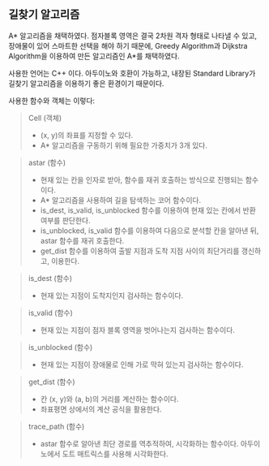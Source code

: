 ## 길찾기 알고리즘

A* 알고리즘을 채택하였다. 점자블록 영역은 결국 2차원 격자 형태로 나타낼 수 있고, 장애물이 있어 스마트한 선택을 해야 하기 때문에, Greedy Algorithm과 Dijkstra Algorithm을 이용하여 만든 알고리즘인 A*를 채택하였다.

사용한 언어는 C++ 이다. 아두이노와 호환이 가능하고, 내장된 Standard Library가 길찾기 알고리즘을 이용하기 좋은 환경이기 때문이다.

사용한 함수와 객체는 이렇다:

> Cell (객체)   
> * (x, y)의 좌표를 지정할 수 있다.
> * A* 알고리즘을 구동하기 위해 필요한 가중치가 3개 있다.

> astar (함수)
> * 현재 있는 칸을 인자로 받아, 함수를 재귀 호출하는 방식으로 진행되는 함수이다.
> * A* 알고리즘을 사용하여 길을 탐색하는 코어 함수이다.
> * is_dest, is_valid, is_unblocked 함수를 이용하여 현재 있는 칸에서 반환 여부를 판단한다.
> * is_unblocked, is_valid 함수를 이용하여 다음으로 분석할 칸을 알아낸 뒤, astar 함수를 재귀 호출한다.
> * get_dist 함수를 이용하여 출발 지점과 도착 지점 사이의 최단거리를 갱신하고, 이용한다.

> is_dest (함수)
> * 현재 있는 지점이 도착지인지 검사하는 함수이다.

> is_valid (함수)
> * 현재 있는 지점이 점자 블록 영역을 벗어나는지 검사하는 함수이다.

> is_unblocked (함수)
> * 현재 있는 지점이 장애물로 인해 가로 막혀 있는지 검사하는 함수이다.

> get_dist (함수)
> * 칸 (x, y)와 (a, b)의 거리를 계산하는 함수이다.
> * 좌표평면 상에서의 계산 공식을 활용한다.

> trace_path (함수)
> * astar 함수로 알아낸 최단 경로를 역추적하여, 시각화하는 함수이다. 아두이노에서 도트 매트릭스를 사용해 시각화한다.